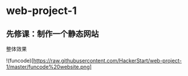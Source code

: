 # web-project-1

## 先修课：制作一个静态网站

整体效果

!(funcode)[https://raw.githubusercontent.com/HackerStart/web-project-1/master/funcode%20website.png]
